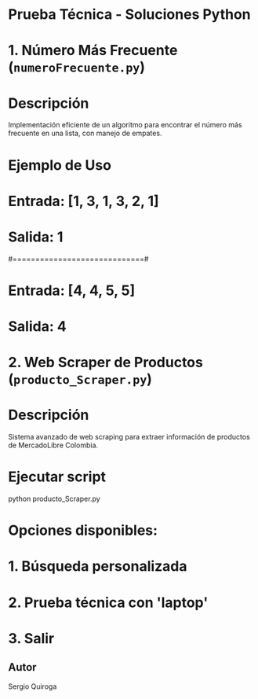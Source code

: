 # Prueba Técnica - Soluciones Python
# 1. Número Más Frecuente (`numeroFrecuente.py`)
# Descripción
Implementación eficiente de un algoritmo para encontrar el número más frecuente en una lista, con manejo de empates.
# Ejemplo de Uso
# Entrada: [1, 3, 1, 3, 2, 1]
# Salida: 1
#=============================#
# Entrada: [4, 4, 5, 5]
# Salida: 4


# 2. Web Scraper de Productos (`producto_Scraper.py`)
# Descripción
Sistema avanzado de web scraping para extraer información de productos de MercadoLibre Colombia.

# Ejecutar script
python producto_Scraper.py

# Opciones disponibles:
# 1. Búsqueda personalizada
# 2. Prueba técnica con 'laptop'
# 3. Salir

## Autor
Sergio Quiroga
